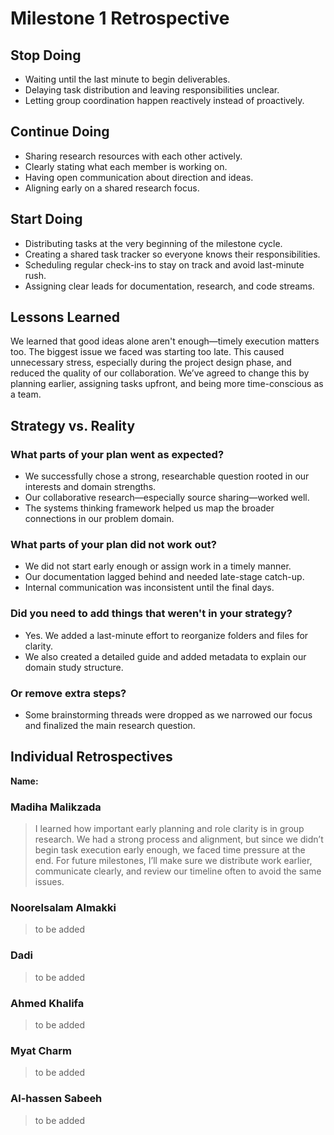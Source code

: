 # Milestone 1 Retrospective

## Stop Doing

- Waiting until the last minute to begin deliverables.
- Delaying task distribution and leaving responsibilities unclear.
- Letting group coordination happen reactively instead of proactively.

## Continue Doing

- Sharing research resources with each other actively.
- Clearly stating what each member is working on.
- Having open communication about direction and ideas.
- Aligning early on a shared research focus.

## Start Doing

- Distributing tasks at the very beginning of the milestone cycle.
- Creating a shared task tracker so everyone knows their responsibilities.
- Scheduling regular check-ins to stay on track and avoid last-minute rush.
- Assigning clear leads for documentation, research, and code streams.

## Lessons Learned

We learned that good ideas alone aren't enough—timely execution matters too.
The biggest issue we faced was starting too late. This caused unnecessary
stress, especially during the project design phase, and reduced the quality of
our collaboration. We’ve agreed to change this by planning earlier, assigning
tasks upfront, and being more time-conscious as a team.

## Strategy vs. Reality

### What parts of your plan went as expected?

- We successfully chose a strong, researchable question rooted in our
  interests and domain strengths.
- Our collaborative research—especially source sharing—worked well.
- The systems thinking framework helped us map the broader connections in our
  problem domain.

### What parts of your plan did not work out?

- We did not start early enough or assign work in a timely manner.
- Our documentation lagged behind and needed late-stage catch-up.
- Internal communication was inconsistent until the final days.

### Did you need to add things that weren't in your strategy?

- Yes. We added a last-minute effort to reorganize folders and files for
  clarity.
- We also created a detailed guide and added metadata to explain our domain
  study structure.

### Or remove extra steps?

- Some brainstorming threads were dropped as we narrowed our focus and
  finalized the main research question.

## Individual Retrospectives

**Name:**

### Madiha Malikzada
>
> I learned how important early planning and role clarity is in group research.
> We had a strong process and alignment, but since we didn’t begin task
> execution early enough, we faced time pressure at the end. For future
> milestones, I’ll make sure we distribute work earlier, communicate clearly,
> and review our timeline often to avoid the same issues.

### Noorelsalam Almakki

> to be added

### Dadi

> to be added

### Ahmed Khalifa

> to be added

### Myat Charm

> to be added

### Al-hassen Sabeeh

> to be added
